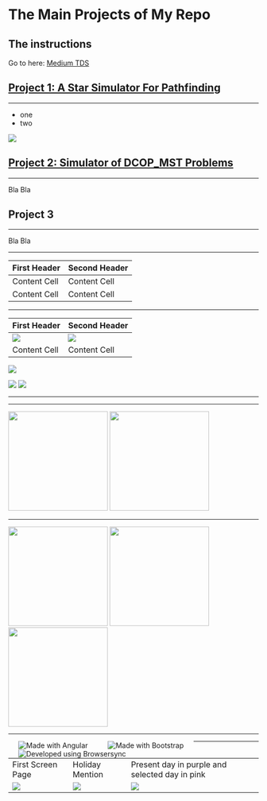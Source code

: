 # The Main Projects of My Repo

## The instructions

Go to here: [Medium TDS](https://towardsdatascience.com/9-minutes-to-a-data-science-portfolio-website-80b79ced6c54)

## [Project 1: A Star Simulator For Pathfinding](https://github.com/Arseni1919/A_star_simulator) 
---
* one 
* two

![](/images/positions_by_state.png)


## [Project 2: Simulator of DCOP_MST Problems](https://github.com/Arseni1919/simulator_dcop_mst) 
---
Bla Bla

## Project 3
---

Bla Bla

---

| First Header  | Second Header |
| ------------- | ------------- |
| Content Cell  | Content Cell  |
| Content Cell  | Content Cell  |

---

| First Header  | Second Header |
| ------------- | ------------- |
| ![](/images/2462300.png) | ![](/images/2462300.png) |
| Content Cell  | Content Cell  |


![](/images/matrix_results.png)

![](/images/2462300.png) ![](/images/2462300.png)

---

---

<img src="/images/2462300.png" width="200"> <img src="/images/2462300.png" width="200">

---

<p float="left">
  <img src="/images/2462300.png" width="200">
  <img src="/images/2462300.png" width="200">
  <img src="/images/2462300.png" width="200">
</p>

---

<img align="left" src="/images/2462300.png" alt="Made with Angular" title="Angular" hspace="20"/>
<img align="left" src="/images/2462300.png" alt="Made with Bootstrap" title="Bootstrap" hspace="20"/>
<img align="left" src="/images/2462300.png" alt="Developed using Browsersync" title="Browsersync" hspace="20"/>

---

<table>
  <tr>
    <td>First Screen Page</td>
     <td>Holiday Mention</td>
     <td>Present day in purple and selected day in pink</td>
  </tr>
  <tr>
    <td valign="top"><img src="/images/2462300.png"></td>
    <td valign="top"><img src="/images/2462300.png"></td>
    <td valign="top"><img src="/images/2462300.png"></td>
  </tr>
 </table>
